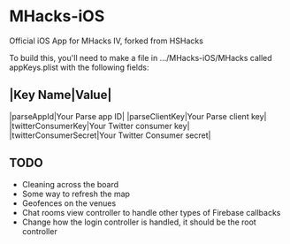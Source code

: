 MHacks-iOS
===========

Official iOS App for MHacks IV, forked from HSHacks

To build this, you'll need to make a file in .../MHacks-iOS/MHacks called appKeys.plist with the following fields:

|Key Name|Value|
----------------
|parseAppId|Your Parse app ID|
|parseClientKey|Your Parse client key|
|twitterConsumerKey|Your Twitter consumer key|
|twitterConsumerSecret|Your Twitter Consumer secret|


TODO
----

* Cleaning across the board
* Some way to refresh the map
* Geofences on the venues
* Chat rooms view controller to handle other types of Firebase callbacks
* Change how the login controller is handled, it should be the root controller
